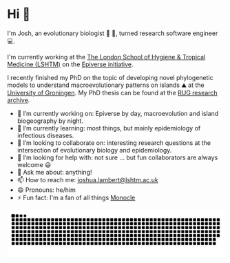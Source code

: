# Hi :wave: 

I'm Josh, an evolutionary biologist 🧬 🐸, turned research software engineer 💻.

I'm currently working at the [The London School of Hygiene & Tropical Medicine (LSHTM)](https://www.lshtm.ac.uk/) on the [Epiverse initiative](https://data.org/initiatives/epiverse/).

I recently finished my PhD on the topic of developing novel phylogenetic models to understand macroevolutionary patterns on islands ⛰️ at the [University of Groningen](https://www.rug.nl/?lang=en). My PhD thesis can be found at the [RUG research archive](https://research.rug.nl/en/publications/on-the-dynamics-of-biodiversity-on-insular-systems).

- 🔭 I’m currently working on: Epiverse by day, macroevolution and island biogeography by night.
- 🌱 I’m currently learning: most things, but mainly epidemiology of infectious diseases.
- 👯 I’m looking to collaborate on: interesting research questions at the intersection of evolutionary biology and epidemiology.
- 🤔 I’m looking for help with: not sure ... but fun collaborators are always welcome 😃
- 💬 Ask me about: anything!
- 📫 How to reach me: joshua.lambert@lshtm.ac.uk
- 😄 Pronouns: he/him
- ⚡ Fun fact: I'm a fan of all things [Monocle](https://monocle.com/)

![snake gif](https://github.com/joshwlambert/joshwlambert/blob/output/github-snake.svg)
